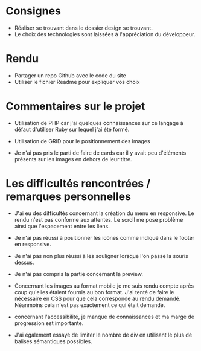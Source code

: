 # Consignes
- Réaliser se trouvant dans le dossier design se trouvant.
- Le choix des technologies sont laissées à l'appréciation du développeur.

# Rendu
- Partager un repo Github avec le code du site
- Utiliser le fichier Readme pour expliquer vos choix

# Commentaires sur le projet
- Utilisation de PHP car j'ai quelques connaissances
  sur ce langage à défaut d'utiliser Ruby sur lequel j'ai été formé.
  
- Utilisation de GRID pour le positionnement des images
- Je n'ai pas pris le parti de faire de cards car il y avait peu d'éléments présents
  sur les images en dehors de leur titre.

# Les difficultés rencontrées / remarques personnelles

- J'ai eu des difficultés concernant la création du menu en responsive.
  Le rendu n'est pas conforme aux attentes. Le scroll me pose problème ainsi que
  l'espacement entre les liens.
  
- Je n'ai pas réussi à positionner les icônes comme indiqué dans le footer en responsive.
- Je n'ai pas non plus réussi à les souligner lorsque l'on passe la souris dessus.

- Je n'ai pas compris la partie concernant la preview.

- Concernant les images au format mobile je me suis rendu compte après coup qu'elles 
  étaient fournis au bon format. J'ai tenté de faire le nécessaire en CSS pour que 
  cela corresponde au rendu demandé. Néanmoins cela n'est pas exactement ce qui était
  demandé.
  
- concernant l'accessibilité, je manque de connaissances et ma marge de progression est
  importante.
- J'ai également essayé de limiter le nombre de div en utilisant le plus de balises
  sémantiques possibles.